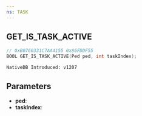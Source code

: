 ```yaml
---
ns: TASK
---
```

## GET_IS_TASK_ACTIVE

```c
// 0xB0760331C7AA4155 0x86FDDF55
BOOL GET_IS_TASK_ACTIVE(Ped ped, int taskIndex);
```

```
NativeDB Introduced: v1207
```

## Parameters
* **ped**:
* **taskIndex**:
